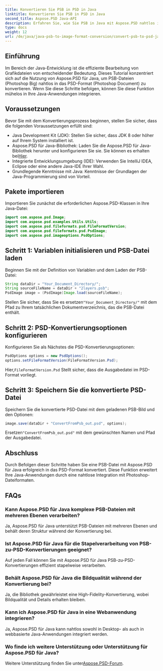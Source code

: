 ```yaml
---
title: Konvertieren Sie PSB in PSD in Java
linktitle: Konvertieren Sie PSB in PSD in Java
second_title: Aspose.PSD Java-API
description: Erfahren Sie, wie Sie PSB in Java mit Aspose.PSD nahtlos in PSD konvertieren und so die grafische Dateiverwaltung in Ihren Anwendungen verbessern.
type: docs
weight: 12
url: /de/java/java-psb-to-image-format-conversion/convert-psb-to-psd-java/
---
```

## Einführung
Im Bereich der Java-Entwicklung ist die effiziente Bearbeitung von Grafikdateien von entscheidender Bedeutung. Dieses Tutorial konzentriert sich auf die Nutzung von Aspose.PSD für Java, um PSB-Dateien (Photoshop Big) nahtlos in das PSD-Format (Photoshop Document) zu konvertieren. Wenn Sie diese Schritte befolgen, können Sie diese Funktion mühelos in Ihre Java-Anwendungen integrieren.
## Voraussetzungen
Bevor Sie mit dem Konvertierungsprozess beginnen, stellen Sie sicher, dass die folgenden Voraussetzungen erfüllt sind:
- Java Development Kit (JDK): Stellen Sie sicher, dass JDK 8 oder höher auf Ihrem System installiert ist.
-  Aspose.PSD für Java-Bibliothek: Laden Sie die Aspose.PSD für Java-Bibliothek herunter und konfigurieren Sie sie. Sie können es erhalten bei[Hier](https://releases.aspose.com/psd/java/).
- Integrierte Entwicklungsumgebung (IDE): Verwenden Sie IntelliJ IDEA, Eclipse oder eine andere Java-IDE Ihrer Wahl.
- Grundlegende Kenntnisse mit Java: Kenntnisse der Grundlagen der Java-Programmierung sind von Vorteil.
## Pakete importieren
Importieren Sie zunächst die erforderlichen Aspose.PSD-Klassen in Ihre Java-Datei:
```java
import com.aspose.psd.Image;
import com.aspose.psd.examples.Utils.Utils;
import com.aspose.psd.fileformats.psd.FileFormatVersion;
import com.aspose.psd.fileformats.psd.PsdImage;
import com.aspose.psd.imageoptions.PsdOptions;
```
## Schritt 1: Variablen initialisieren und PSB-Datei laden
Beginnen Sie mit der Definition von Variablen und dem Laden der PSB-Datei:
```java
String dataDir = "Your_Document_Directory/";
String sourceFileName = dataDir + "2layers.psb";
PsdImage image = (PsdImage)Image.load(sourceFileName);
```
 Stellen Sie sicher, dass Sie es ersetzen`"Your_Document_Directory/"` mit dem Pfad zu Ihrem tatsächlichen Dokumentverzeichnis, das die PSB-Datei enthält.
## Schritt 2: PSD-Konvertierungsoptionen konfigurieren
Konfigurieren Sie als Nächstes die PSD-Konvertierungsoptionen:
```java
PsdOptions options = new PsdOptions();
options.setFileFormatVersion(FileFormatVersion.Psd);
```
 Hier,`FileFormatVersion.Psd` Stellt sicher, dass die Ausgabedatei im PSD-Format vorliegt.
## Schritt 3: Speichern Sie die konvertierte PSD-Datei
Speichern Sie die konvertierte PSD-Datei mit dem geladenen PSB-Bild und den Optionen:
```java
image.save(dataDir + "ConvertFromPsb_out.psd", options);
```
 Ersetzen`"ConvertFromPsb_out.psd"` mit dem gewünschten Namen und Pfad der Ausgabedatei.

## Abschluss
Durch Befolgen dieser Schritte haben Sie eine PSB-Datei mit Aspose.PSD für Java erfolgreich in das PSD-Format konvertiert. Diese Funktion erweitert Ihre Java-Anwendungen durch eine nahtlose Integration mit Photoshop-Dateiformaten.
## FAQs
### Kann Aspose.PSD für Java komplexe PSB-Dateien mit mehreren Ebenen verarbeiten?
Ja, Aspose.PSD für Java unterstützt PSB-Dateien mit mehreren Ebenen und behält deren Struktur während der Konvertierung bei.
### Ist Aspose.PSD für Java für die Stapelverarbeitung von PSB-zu-PSD-Konvertierungen geeignet?
Auf jeden Fall können Sie mit Aspose.PSD für Java PSB-zu-PSD-Konvertierungen effizient stapelweise verarbeiten.
### Behält Aspose.PSD für Java die Bildqualität während der Konvertierung bei?
Ja, die Bibliothek gewährleistet eine High-Fidelity-Konvertierung, wobei Bildqualität und Details erhalten bleiben.
### Kann ich Aspose.PSD für Java in eine Webanwendung integrieren?
Ja, Aspose.PSD für Java kann nahtlos sowohl in Desktop- als auch in webbasierte Java-Anwendungen integriert werden.
### Wo finde ich weitere Unterstützung oder Unterstützung für Aspose.PSD für Java?
 Weitere Unterstützung finden Sie unter[Aspose.PSD-Forum](https://forum.aspose.com/c/psd/34).